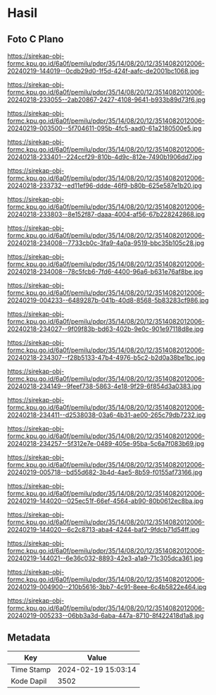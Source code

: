# Hasil

## Foto C Plano

https://sirekap-obj-formc.kpu.go.id/6a0f/pemilu/pdpr/35/14/08/20/12/3514082012006-20240219-144019--0cdb29d0-1f5d-424f-aafc-de2001bc1068.jpg

https://sirekap-obj-formc.kpu.go.id/6a0f/pemilu/pdpr/35/14/08/20/12/3514082012006-20240218-233055--2ab20867-2427-4108-9641-b933b89d73f6.jpg

https://sirekap-obj-formc.kpu.go.id/6a0f/pemilu/pdpr/35/14/08/20/12/3514082012006-20240219-003500--5f704611-095b-4fc5-aad0-61a2180500e5.jpg

https://sirekap-obj-formc.kpu.go.id/6a0f/pemilu/pdpr/35/14/08/20/12/3514082012006-20240218-233401--224ccf29-810b-4d9c-812e-7490b1906dd7.jpg

https://sirekap-obj-formc.kpu.go.id/6a0f/pemilu/pdpr/35/14/08/20/12/3514082012006-20240218-233732--ed11ef96-ddde-46f9-b80b-625e587e1b20.jpg

https://sirekap-obj-formc.kpu.go.id/6a0f/pemilu/pdpr/35/14/08/20/12/3514082012006-20240218-233803--8e152f87-daaa-4004-af56-67b228242868.jpg

https://sirekap-obj-formc.kpu.go.id/6a0f/pemilu/pdpr/35/14/08/20/12/3514082012006-20240218-234008--7733cb0c-3fa9-4a0a-9519-bbc35b105c28.jpg

https://sirekap-obj-formc.kpu.go.id/6a0f/pemilu/pdpr/35/14/08/20/12/3514082012006-20240218-234008--78c5fcb6-7fd6-4400-96a6-b631e76af8be.jpg

https://sirekap-obj-formc.kpu.go.id/6a0f/pemilu/pdpr/35/14/08/20/12/3514082012006-20240219-004233--6489287b-041b-40d8-8568-5b83283cf986.jpg

https://sirekap-obj-formc.kpu.go.id/6a0f/pemilu/pdpr/35/14/08/20/12/3514082012006-20240218-234027--9f09f83b-bd63-402b-9e0c-901e97118d8e.jpg

https://sirekap-obj-formc.kpu.go.id/6a0f/pemilu/pdpr/35/14/08/20/12/3514082012006-20240218-234307--f28b5133-47b4-4976-b5c2-b2d0a38be1bc.jpg

https://sirekap-obj-formc.kpu.go.id/6a0f/pemilu/pdpr/35/14/08/20/12/3514082012006-20240218-234149--9feef738-5863-4e18-9f29-6f854d3a0383.jpg

https://sirekap-obj-formc.kpu.go.id/6a0f/pemilu/pdpr/35/14/08/20/12/3514082012006-20240218-234411--d2538038-03a6-4b31-ae00-265c79db7232.jpg

https://sirekap-obj-formc.kpu.go.id/6a0f/pemilu/pdpr/35/14/08/20/12/3514082012006-20240218-234257--5f312e7e-0489-405e-95ba-5c6a7f083b69.jpg

https://sirekap-obj-formc.kpu.go.id/6a0f/pemilu/pdpr/35/14/08/20/12/3514082012006-20240219-005718--bd55d682-3b4d-4ae5-8b59-f0155af73166.jpg

https://sirekap-obj-formc.kpu.go.id/6a0f/pemilu/pdpr/35/14/08/20/12/3514082012006-20240219-144020--025ec51f-66ef-4564-ab90-80b0612ec8ba.jpg

https://sirekap-obj-formc.kpu.go.id/6a0f/pemilu/pdpr/35/14/08/20/12/3514082012006-20240219-144020--6c2c8713-aba4-4244-baf2-9fdcb71d54ff.jpg

https://sirekap-obj-formc.kpu.go.id/6a0f/pemilu/pdpr/35/14/08/20/12/3514082012006-20240219-144021--6e36c032-8893-42e3-a1a9-71c305dca361.jpg

https://sirekap-obj-formc.kpu.go.id/6a0f/pemilu/pdpr/35/14/08/20/12/3514082012006-20240219-004900--210b5616-3bb7-4c91-8eee-6c4b5822e464.jpg

https://sirekap-obj-formc.kpu.go.id/6a0f/pemilu/pdpr/35/14/08/20/12/3514082012006-20240219-005233--06bb3a3d-6aba-447a-8710-8f422418d1a8.jpg


## Metadata

| Key        | Value               |
| ---------- | ------------------- |
| Time Stamp | 2024-02-19 15:03:14 |
| Kode Dapil | 3502                |




